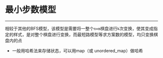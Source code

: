 # 最小步数模型

---

相较于其他的BFS模型，该模型是需要将一整个`n×m`棋盘进行`k`次变换，使其变成指定的样式，是对整个棋盘进行变换，而最短路模型等求方案数的模型，均只变换棋盘内的点

- 一般用哈希法来存储状态，可以用map（或 unordered_map）做哈希